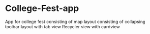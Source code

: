 # College-Fest-app
App for college fest
consisting of map layout
consisting of collapsing toolbar layout with tab view
Recycler view with cardview
